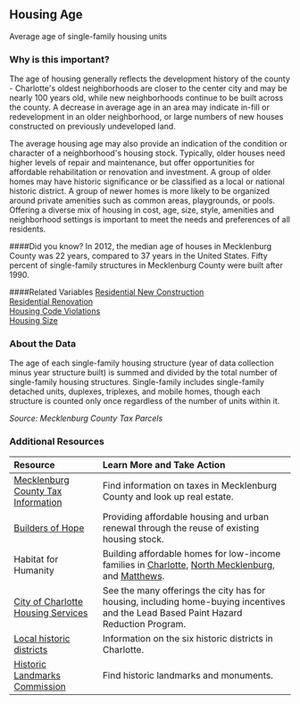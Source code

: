 ## Housing Age
Average age of single-family housing units 

### Why is this important?
The age of housing generally reflects the development history of the county - Charlotte's oldest neighborhoods are closer to the center city and may be nearly 100 years old, while new neighborhoods continue to be built across the county. A decrease in average age in an area may indicate in-fill or redevelopment in an older neighborhood, or large numbers of new houses constructed on previously undeveloped land. 

The average housing age may also provide an indication of the condition or character of a neighborhood's housing stock. Typically, older houses need higher levels of repair and maintenance, but offer opportunities for affordable rehabilitation or renovation and investment. A group of older homes may have historic significance or be classified as a local or national historic district. A group of newer homes is more likely to be organized around private amenities such as common areas, playgrounds, or pools. Offering a diverse mix of housing in cost, age, size, style, amenities and neighborhood settings is important to meet the needs and preferences of all residents. 

####Did you know?
In 2012, the median age of houses in Mecklenburg County was 22 years, compared to 37 years in the United States. Fifty percent of single-family structures in Mecklenburg County were built after 1990.

####Related Variables
<a href="javascript:void(0)" onclick="model.metricId = 'm8'">Residential New Construction</a>  
<a href="javascript:void(0)" onclick="model.metricId = 'm9'">Residential Renovation</a>   
<a href="javascript:void(0)" onclick="model.metricId = 'm68'">Housing Code Violations</a>  
<a href="javascript:void(0)" onclick="model.metricId = 'm6'">Housing Size</a>  

### About the Data
The age of each single-family housing structure (year of data collection minus year structure built) is summed and divided by the total number of single-family housing structures. Single-family includes single-family detached units, duplexes, triplexes, and mobile homes, though each structure is counted only once regardless of the number of units within it.

_Source: Mecklenburg County Tax Parcels_

### Additional Resources
| Resource | Learn More and Take Action | 
|:--- | :--- |
|[Mecklenburg County Tax Information](http://charmeck.org/mecklenburg/county/taxes/Pages/default.aspx) | Find information on taxes in Mecklenburg County and look up real estate.
|[Builders of Hope](http://www.buildersofhope.org/) |Providing affordable housing and urban renewal through the reuse of existing housing stock.
|Habitat for Humanity|Building affordable homes for low-income families in [Charlotte](http://www.habitatcharlotte.org/), [North Mecklenburg](http://www.ourtownshabitat.org/), and [Matthews](http://www.habitatmatthews.org/).
|[City of Charlotte Housing Services](http://charmeck.org/city/charlotte/nbs/housing/Pages/CityHousingPrograms.aspx) |See the many offerings the city has for housing, including home-buying incentives and the Lead Based Paint Hazard Reduction Program.
|[Local historic districts](http://charmeck.org/CITY/CHARLOTTE/PLANNING/HISTORICDISTRICTS/Pages/Home.aspx) | Information on the six historic districts in Charlotte.
|[Historic Landmarks Commission](http://www.cmhpf.org/) |Find historic landmarks and monuments.
